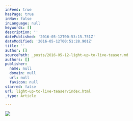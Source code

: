 ```yaml
---
inFeed: true
hasPage: true
inNav: false
inLanguage: null
keywords: []
description: ''
datePublished: '2016-05-12T00:53:15.751Z'
dateModified: '2016-05-12T00:51:28.901Z'
title: ''
author: []
sourcePath: _posts/2016-05-12-light-up-to-live-teaser.md
authors: []
publisher:
  name: null
  domain: null
  url: null
  favicon: null
starred: false
url: light-up-to-live-teaser/index.html
_type: Article

---
```

![](https://the-grid-user-content.s3-us-west-2.amazonaws.com/4d0f10bf-e18c-4594-811c-296492123600.png)